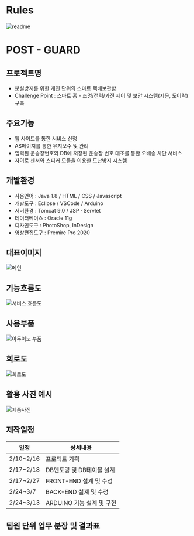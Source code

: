 # Rules
![readme](https://user-images.githubusercontent.com/97926463/156132420-6941a234-3327-4c6d-9377-e342cde74b88.png)


# POST - GUARD

## 프로젝트명
- 분실방지를 위한 개인 단위의 스마트 택배보관함
- Challenge Point : 스마트 홈 - 조명/전력/가전 제어 및 보안 시스템(지문, 도어락) 구축
## 주요기능
- 웹 사이트를 통한 서비스 신청
- AS페이지를 통한 유지보수 및 관리
- 입력된 운송장번호와 DB에 저장된 운송장 번호 대조를 통한 오배송 차단 서비스
- 자이로 센서와 스피커 모듈을 이용한 도난방지 시스템
## 개발환경
- 사용언어 : Java 1.8 / HTML / CSS / Javascript
- 개발도구 : Eclipse / VSCode / Arduino
- 서버환경 : Tomcat 9.0 / JSP · Servlet
- 데이터베이스 : Oracle 11g
- 디자인도구 : PhotoShop, InDesign
- 영상편집도구 : Premire Pro 2020
## 대표이미지
![메인](https://user-images.githubusercontent.com/97871608/158281988-4289b6a8-95ca-4b7c-a54b-315a07cef2f7.PNG)
## 기능흐름도
![서비스 흐름도](https://user-images.githubusercontent.com/97871608/158282026-b3914152-a4bf-4468-8328-d6ea28383fb9.PNG)
## 사용부품
![아두이노 부품](https://user-images.githubusercontent.com/97871608/158282050-ded7dd2f-b0c0-4b88-bd74-692b9ab59fcd.PNG)
## 회로도
![회로도](https://user-images.githubusercontent.com/97871608/158282105-2b6451cf-b48d-48f6-bafe-f4c9dd41f027.PNG)
## 활용 사진 예시
![제품사진](https://user-images.githubusercontent.com/97871608/158283159-68a8b1f1-d67e-44d8-8fa7-24ca4d418a80.PNG)
## 제작일정
|일정  |상세내용          |
|-------|-------------------|
|2/10~2/16|프로젝트 기획|
|2/17~2/18|DB멘토링 및 DB테이블 설계|
|2/17~2/27|FRONT-END 설계 및 수정|
|2/24~3/7|BACK-END 설계 및 수정|
|2/24~3/13|ARDUINO 기능 설계 및 구현|
## 팀원 단위 업무 분장 및 결과표
